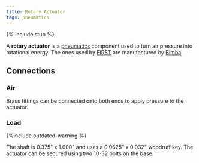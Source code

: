 ```yaml
---
title: Rotary Actuator
tags: pneumatics
---
```


{% include stub %}

A **rotary actuator** is a [pneumatics](pneumatics) component used to turn air pressure into rotational energy. The ones used by [FIRST](first) are manufactured by [Bimba](http://www.bimba.com "http://www.bimba.com").

## Connections

### Air

Brass fittings can be connected onto both ends to apply pressure to the actuator.

### Load

{%include outdated-warning %}

The shaft is 0.375" x 1.000" and uses a 0.0625" x 0.032" woodruff key. The actuator can be secured using two 10-32 bolts on the base.
